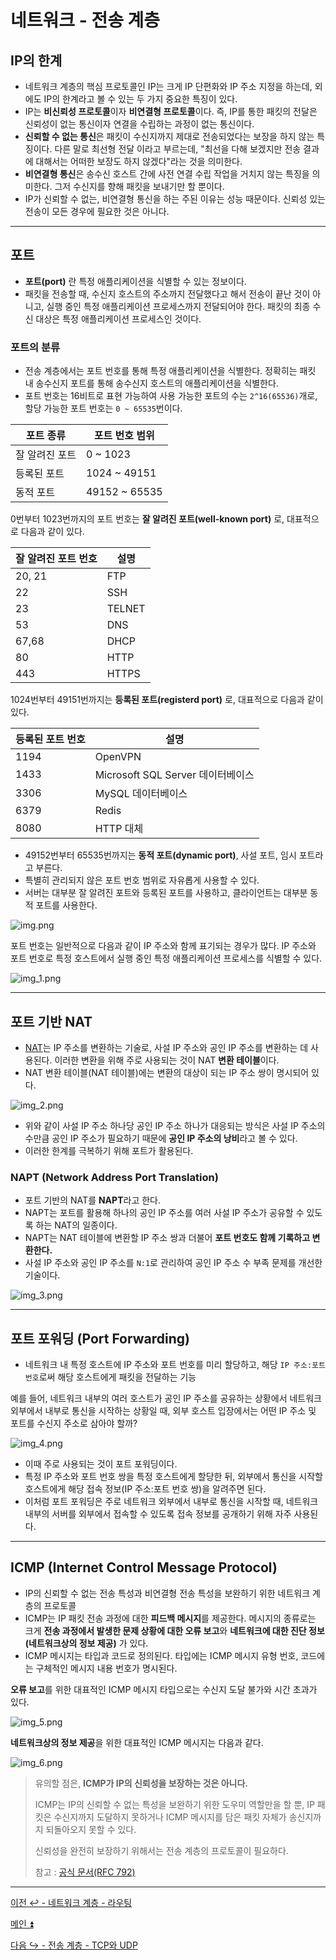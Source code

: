 # 네트워크 - 전송 계층

## IP의 한계

- 네트워크 계층의 핵심 프로토콜인 IP는 크게 IP 단편화와 IP 주소 지정을 하는데, 외에도 IP의 한계라고
볼 수 있는 두 가지 중요한 특징이 있다.
-  IP는 **비신뢰성 프로토콜**이자 **비연결형 프로토콜**이다. 즉, IP를 통한 패킷의 전달은 신뢰성이 없는
통신이자 연결을 수립하는 과정이 없는 통신이다.
- **신뢰할 수 없는 통신**은 패킷이 수신지까지 제대로 전송되었다는 보장을 하지 않는 특징이다. 다른 말로 최선형 전달
이라고 부르는데, "최선을 다해 보겠지만 전송 결과에 대해서는 어떠한 보장도 하지 않겠다"라는 것을 의미한다.
- **비연결형 통신**은 송수신 호스트 간에 사전 연결 수립 작업을 거치지 않는 특징을 의미한다. 그저 수신지를 향해
패킷을 보내기만 할 뿐이다.
- IP가 신뢰할 수 없는, 비연결형 통신을 하는 주된 이유는 성능 때문이다. 신뢰성 있는 전송이 모든 경우에 필요한 것은 아니다.

---

## 포트

- **포트(port)** 란 특정 애플리케이션을 식별할 수 있는 정보이다.
- 패킷을 전송할 때, 수신지 호스트의 주소까지 전달했다고 해서 전송이 끝난 것이 아니고, 실행 중인 특정
  애플리케이션 프로세스까지 전달되어야 한다. 패킷의 최종 수신 대상은 특정 애플리케이션 프로세스인 것이다.

### 포트의 분류

- 전송 계층에서는 포트 번호를 통해 특정 애플리케이션을 식별한다. 정확히는 패킷 내 송수신지 포트를 통해 송수신지
호스트의 애플리케이션을 식별한다.
- 포트 번호는 16비트로 표현 가능하여 사용 가능한 포트의 수는 `2^16(65536)`개로, 할당 가능한 포트 번호는 `0 ~ 65535`번이다.

| 포트 종류    | 포트 번호 범위      |
|----------|---------------|
| 잘 알려진 포트 | 0 ~ 1023      |
| 등록된 포트   | 1024 ~ 49151  |
| 동적 포트    | 49152 ~ 65535 |

0번부터 1023번까지의 포트 번호는 **잘 알려진 포트(well-known port)** 로, 대표적으로 다음과 같이 있다.

| 잘 알려진 포트 번호 | 설명     |
|-------------|--------|
| 20, 21      | FTP    |
| 22          | SSH    |
| 23          | TELNET |
| 53          | DNS    |
| 67,68       | DHCP   |
| 80          | HTTP   |
| 443         | HTTPS  |

1024번부터 49151번까지는 **등록된 포트(registerd port)** 로, 대표적으로 다음과 같이 있다.

| 등록된 포트 번호 | 설명                          |
|-----------|-----------------------------|
| 1194      | OpenVPN                     |
| 1433      | Microsoft SQL Server 데이터베이스 |
| 3306      | MySQL 데이터베이스                |
| 6379      | Redis                       |
| 8080      | HTTP 대체                     |

- 49152번부터 65535번까지는 **동적 포트(dynamic port)**, 사설 포트, 임시 포트라고 부른다.
- 특별히 관리되지 않은 포트 번호 범위로 자유롭게 사용할 수 있다.
- 서버는 대부분 잘 알려진 포트와 등록된 포트를 사용하고, 클라이언트는 대부분 동적 포트를 사용한다.

![img.png](image/img.png)

포트 번호는 일반적으로 다음과 같이 IP 주소와 함께 표기되는 경우가 많다. IP 주소와 포트 번호로 특정 
호스트에서 실행 중인 특정 애플리케이션 프로세스를 식별할 수 있다.

![img_1.png](image/img_1.png)

---

## 포트 기반 NAT

- [NAT](https://github.com/genesis12345678/TIL/blob/main/cs/network/network_layer/IP.md#%EA%B3%B5%EC%9D%B8-ip-%EC%A3%BC%EC%86%8C%EC%99%80-%EC%82%AC%EC%84%A4-ip-%EC%A3%BC%EC%86%8C)는
IP 주소를 변환하는 기술로, 사설 IP 주소와 공인 IP 주소를 변환하는 데 사용된다. 이러한 변환을 위해 주로
사용되는 것이 NAT **변환 테이블**이다.
- NAT 변환 테이블(NAT 테이블)에는 변환의 대상이 되는 IP 주소 쌍이 명시되어 있다.

![img_2.png](image/img_2.png)

- 위와 같이 사설 IP 주소 하나당 공인 IP 주소 하나가 대응되는 방식은 사설 IP 주소의 수만큼
공인 IP 주소가 필요하기 때문에 **공인 IP 주소의 낭비**라고 볼 수 있다.
- 이러한 한계를 극복하기 위해 포트가 활용된다.

### NAPT (Network Address Port Translation)

- 포트 기반의 NAT를 **NAPT**라고 한다.
- NAPT는 포트를 활용해 하나의 공인 IP 주소를 여러 사설 IP 주소가 공유할 수 있도록 하는 NAT의 일종이다.
- NAPT는 NAT 테이블에 변환할 IP 주소 쌍과 더불어 **포트 번호도 함께 기록하고 변환한다.**
- 사설 IP 주소와 공인 IP 주소를 `N:1`로 관리하여 공인 IP 주소 수 부족 문제를 개선한 기술이다.

![img_3.png](image/img_3.png)

---

## 포트 포워딩 (Port Forwarding)

- 네트워크 내 특정 호스트에 IP 주소와 포트 번호를 미리 할당하고, 해당 `IP 주소:포트 번호`로써 
해당 호스트에게 패킷을 전달하는 기능

예를 들어, 네트워크 내부의 여러 호스트가 공인 IP 주소를 공유하는 상황에서 네트워크 외부에서 내부로
통신을 시작하는 상황일 때, 외부 호스트 입장에서는 어떤 IP 주소 및 포트를 수신지 주소로 삼아야 할까?

![img_4.png](image/img_4.png)

- 이때 주로 사용되는 것이 포트 포워딩이다.
- 특정 IP 주소와 포트 번호 쌍을 특정 호스트에게 할당한 뒤, 외부에서 통신을 시작할 호스트에게 해당
접속 정보(IP 주소:포트 번호 쌍)을 알려주면 된다.
- 이처럼 포트 포워딩은 주로 네트워크 외부에서 내부로 통신을 시작할 때, 네트워크 내부의 서버를 외부에서
접속할 수 있도록 접속 정보를 공개하기 위해 자주 사용된다.

---

## ICMP (Internet Control Message Protocol)

- IP의 신뢰할 수 없는 전송 특성과 비연결형 전송 특성을 보완하기 위한 네트워크 계층의 프로토콜
- ICMP는 IP 패킷 전송 과정에 대한 **피드백 메시지**를 제공한다. 메시지의 종류로는 크게 **전송 과정에서 발생한
문제 상황에 대한 오류 보고**와 **네트워크에 대한 진단 정보(네트워크상의 정보 제공)** 가 있다.
- ICMP 메시지는 타입과 코드로 정의된다. 타입에는 ICMP 메시지 유형 번호, 코드에는 구체적인 메시지 내용
번호가 명시된다.

**오류 보고**를 위한 대표적인 ICMP 메시지 타입으로는 수신지 도달 불가와 시간 초과가 있다.

![img_5.png](image/img_5.png)

**네트워크상의 정보 제공**을 위한 대표적인 ICMP 메시지는 다음과 같다.

![img_6.png](image/img_6.png)

> 유의할 점은, **ICMP가 IP의 신뢰성을 보장하는 것은 아니다.**
> 
> ICMP는 IP의 신뢰할 수 없는 특성을 보완하기 위한 도우미 역할만을 할 뿐, IP 패킷은 수신지까지
> 도달하지 못하거나 ICMP 메시지를 담은 패킷 자체가 송신지까지 되돌아오지 못할 수 있다.
> 
> 신뢰성을 완전히 보장하기 위해서는 전송 계층의 프로토콜이 필요하다.
> 
> 참고 : [공식 문서(RFC 792)](https://datatracker.ietf.org/doc/html/rfc792)

---

[이전 ↩️ - 네트워크 계층 - 라우팅](https://github.com/genesis12345678/TIL/blob/main/cs/network/network_layer/Routing.md)

[메인 ⏫](https://github.com/genesis12345678/TIL/blob/main/cs/network/Main.md)

[다음 ↪️ - 전송 계층 - TCP와 UDP](https://github.com/genesis12345678/TIL/blob/main/cs/network/transport_layer/TCP_UDP.md)